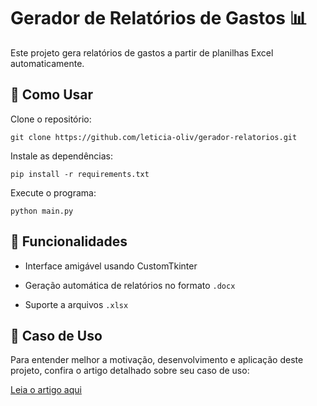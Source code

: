 
# Gerador de Relatórios de Gastos 📊
Este projeto gera relatórios de gastos a partir de planilhas Excel automaticamente.

## 🚀 Como Usar
Clone o repositório:

    git clone https://github.com/leticia-oliv/gerador-relatorios.git

Instale as dependências:

    pip install -r requirements.txt

Execute o programa:

    python main.py

## 📌 Funcionalidades
- Interface amigável usando CustomTkinter

- Geração automática de relatórios no formato `.docx`

- Suporte a arquivos `.xlsx`

## 📄 Caso de Uso

Para entender melhor a motivação, desenvolvimento e aplicação deste projeto, confira o artigo detalhado sobre seu caso de uso:

[Leia o artigo aqui](#https://medium.com/@leticiaoliv.araujo/automatizando-relat%C3%B3rios-com-python-um-caso-real-de-facilidade-no-escrit%C3%B3rio-915a82f1f02c)

